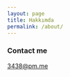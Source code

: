 ```yaml
---
layout: page
title: Hakkımda
permalink: /about/
---
```


### Contact me

[3438@pm.me](mailto:3438@pm.me)
